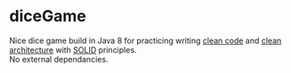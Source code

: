 # diceGame
Nice dice game build in Java 8 for practicing writing [clean code](https://www.amazon.com/Clean-Code-Handbook-Software-Craftsmanship-ebook/dp/B001GSTOAM) and [clean architecture](https://www.amazon.com/Clean-Architecture-Craftsmans-Software-Structure/dp/0134494164) with [SOLID](https://en.wikipedia.org/wiki/SOLID) principles.  
No external dependancies.
